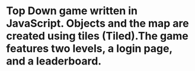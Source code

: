 # Top Down game written in JavaScript. Objects and the map are created using tiles (Tiled).The game features two levels, a login page, and a leaderboard.
